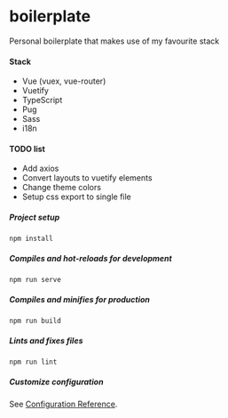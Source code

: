 # boilerplate
Personal boilerplate that makes use of my favourite stack

#### Stack
- Vue (vuex, vue-router)
- Vuetify
- TypeScript
- Pug
- Sass
- i18n

#### TODO list
- Add axios
- Convert layouts to vuetify elements
- Change theme colors
- Setup css export to single file

##### Project setup
```
npm install
```

##### Compiles and hot-reloads for development
```
npm run serve
```

##### Compiles and minifies for production
```
npm run build
```

##### Lints and fixes files
```
npm run lint
```

##### Customize configuration
See [Configuration Reference](https://cli.vuejs.org/config/).
